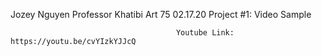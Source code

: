 Jozey Nguyen
Professor Khatibi
Art 75
02.17.20
                                                   Project #1: Video Sample
                                                   
                                         Youtube Link: https://youtu.be/cvYIzkYJJcQ
                                                   
                                                   
